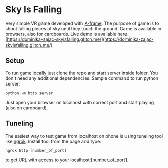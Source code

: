 # Sky Is Falling
Very simple VR game developed with [A-frame](https://aframe.io/). The purpose of game is to shoot falling pieces of sky until they touch the ground. Game is available in browsers, also for cardboards. 
Live demo is available here: [https://dominika-zajac-skyisfalling.glitch.me/](https://dominika-zajac-skyisfalling.glitch.me/)


## Setup
To run game locally just clone the repo and start server inside folder. You don't need any additional dependencies. Sample command to run python server: 
```
python -m http.server
```
Just open your browser on localhost with correct port and start playing (also on cardboard).

## Tuneling
The easiest way to test game from localhost on phone is using tuneling tool like [ngrok](https://ngrok.com/). Install tool from the page and type:
```
ngrok http [number_of_port]
```
to get URL with access to your localhost:[number_of_port].
